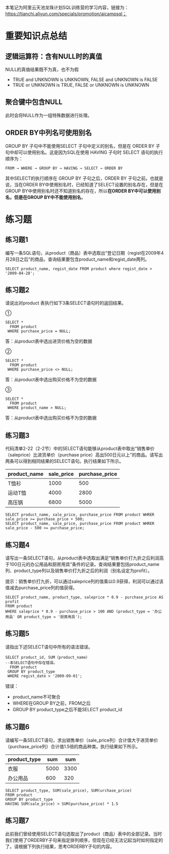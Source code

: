 本笔记为阿里云天池龙珠计划SQL训练营的学习内容，链接为：https://tianchi.aliyun.com/specials/promotion/aicampsql；

#  重要知识点总结

## 逻辑运算符：含有NULL时的真值

NULL的真值结果既不为真，也不为假

- TRUE and UNKNOWN is UNKNOWN, FALSE and UNKNOWN is FALSE
- TRUE or UNKNOWN is TRUE, FALSE or UNKNOWN is UNKNOWN

## 聚合键中包含NULL

此时会将NULL作为一组特殊数据进行处理。

## ORDER BY中列名可使用别名

GROUP BY 子句中不能使用SELECT 子句中定义的别名，但是在 ORDER BY 子句中却可以使用别名。这是因为SQL在使用 HAVING 子句时 SELECT 语句的执行顺序为：

    FROM → WHERE → GROUP BY → HAVING → SELECT → ORDER BY

其中SELECT的执行顺序在 GROUP BY 子句之后，ORDER BY 子句之前。也就是说，当在ORDER BY中使用别名时，已经知道了SELECT设置的别名存在，但是在GROUP BY中使用别名时还不知道别名的存在，所以**在ORDER BY中可以使用别名，但是在GROUP BY中不能使用别名**。

# 练习题

## 练习题1

编写一条SQL语句，从product（商品）表中选取出“登记日期（regist在2009年4月28日之后”的商品，查询结果要包含product_name和regist_date两列。

    SELECT product_name, regist_date FROM product where regist_date > '2009-04-28';

## 练习题2

请说出对product 表执行如下3条SELECT语句时的返回结果。

①

    SELECT *
      FROM product
     WHERE purchase_price = NULL;

答：从product表中选出进货价格为空的数据

②

    SELECT *
      FROM product
     WHERE purchase_price <> NULL;

答：从product表中选出购买价格不为空的数据

③

    SELECT *
      FROM product
     WHERE product_name > NULL;
     
答：从product表中选出购买价格不为空的数据

## 练习题3

代码清单2-22（2-2节）中的SELECT语句能够从product表中取出“销售单价（saleprice）比进货单价（purchase price）高出500日元以上”的商品。请写出两条可以得到相同结果的SELECT语句。执行结果如下所示。

|product_name | sale_price | purchase_price |
|-------------|------------|----------------|
|T恤衫        |    1000    | 500            |
|运动T恤      |    4000    | 2800           |
|高压锅       |    6800    | 5000           |

    SELECT product_name, sale_price, purchase_price FROM product WHRER sale_price >= purchase_price + 500;
    SELECT product_name, sale_price, purchase_price FROM product WHRER sale_price - 500 >= purchase_price;

## 练习题4

请写出一条SELECT语句，从product表中选取出满足“销售单价打九折之后利润高于100日元的办公用品和厨房用具”条件的记录。查询结果要包括product_name列、product_type列以及销售单价打九折之后的利润（别名设定为profit）。

提示：销售单价打九折，可以通过saleprice列的值乘以0.9获得，利润可以通过该值减去purchase_price列的值获得。

    SELECT product_name, product_type, saleprice * 0.9 - purchase_price AS profit 
    FROM product 
    WHERE saleprice * 0.9 - purchase_price > 100 AND (product_type = '办公用品' OR product_type = '厨房用具');

## 练习题5

请指出下述SELECT语句中所有的语法错误。

    SELECT product_id, SUM（product_name）
    --本SELECT语句中存在错误。
      FROM product 
     GROUP BY product_type 
     WHERE regist_date > '2009-09-01';

错误：
- product_name不可聚合
- WHERE在GROUP BY之前，FROM之后
- GROUP BY product_type之后不能SELECT product_id

## 练习题6

请编写一条SELECT语句，求出销售单价（sale_price列）合计值大于进货单价（purchase_price列）合计值1.5倍的商品种类。执行结果如下所示。

|product_type | sum  | sum  |
|-------------|------|------|
|衣服         | 5000 | 3300 |
|办公用品     |  600 | 320  |

    SELECT product_type, SUM(sale_price), SUM(urchase_price) 
    FROM product 
    GROUP BY product_type 
    HAVING SUM(sale_price) > SUM(purchase_price) * 1.5 

## 练习题7

此前我们曾经使用SELECT语句选取出了product（商品）表中的全部记录。当时我们使用了ORDERBY子句来指定排列顺序，但现在已经无法记起当时如何指定的了。请根据下列执行结果，思考ORDERBY子句的内容。

